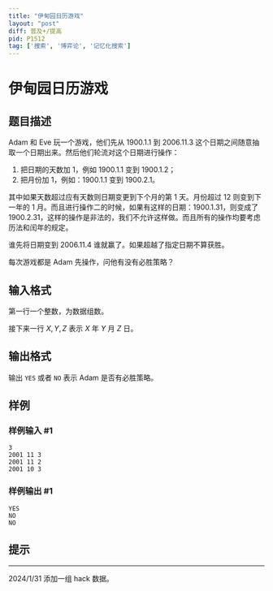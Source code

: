 ```yaml
---
title: "伊甸园日历游戏"
layout: "post"
diff: 普及+/提高
pid: P1512
tag: ['搜索', '博弈论', '记忆化搜索']
---
```

# 伊甸园日历游戏
## 题目描述

Adam 和 Eve 玩一个游戏，他们先从 $1900.1.1$ 到 $2006.11.3$ 这个日期之间随意抽取一个日期出来。然后他们轮流对这个日期进行操作：

1. 把日期的天数加 $1$，例如 $1900.1.1$ 变到 $1900.1.2$；
2. 把月份加 $1$，例如：$1900.1.1$ 变到 $1900.2.1$。

其中如果天数超过应有天数则日期变更到下个月的第 $1$ 天。月份超过 $12$ 则变到下一年的 $1$ 月。而且进行操作二的时候，如果有这样的日期：$1900.1.31$，则变成了 $1900.2.31$，这样的操作是非法的，我们不允许这样做。而且所有的操作均要考虑历法和闰年的规定。

谁先将日期变到 $2006.11.4$ 谁就赢了。如果超越了指定日期不算获胜。

每次游戏都是 Adam 先操作，问他有没有必胜策略？
## 输入格式

第一行一个整数，为数据组数。

接下来一行 $X,Y,Z$ 表示 $X$ 年 $Y$ 月 $Z$ 日。
## 输出格式

输出 `YES` 或者 `NO` 表示 Adam 是否有必胜策略。
## 样例

### 样例输入 #1
```
3
2001 11 3
2001 11 2
2001 10 3

```
### 样例输出 #1
```
YES
NO
NO

```
## 提示



------------
2024/1/31 添加一组 hack 数据。
